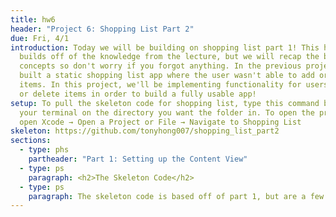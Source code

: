 ```yaml
---
title: hw6
header: "Project 6: Shopping List Part 2"
due: Fri, 4/1
introduction: Today we will be building on shopping list part 1! This homework
  builds off of the knowledge from the lecture, but we will recap the basic
  concepts so don't worry if you forgot anything. In the previous project we
  built a static shopping list app where the user wasn't able to add or delete
  items. In this project, we'll be implementing functionality for users to add
  or delete items in order to build a fully usable app!
setup: To pull the skeleton code for shopping list, type this command below into
  your terminal on the directory you want the folder in. To open the project,
  open Xcode → Open a Project or File → Navigate to Shopping List
skeleton: https://github.com/tonyhong007/shopping_list_part2
sections:
  - type: phs
    partheader: "Part 1: Setting up the Content View"
  - type: ps
    paragraph: <h2>The Skeleton Code</h2>
  - type: ps
    paragraph: The skeleton code is based off of part 1, but are a few noticeable changes.
---
```

